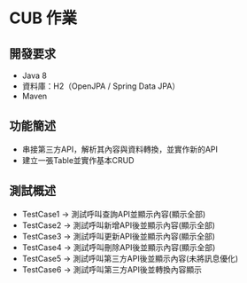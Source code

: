 # CUB 作業

## 開發要求
* Java 8
* 資料庫：H2（OpenJPA / Spring Data JPA）
* Maven

## 功能簡述
* 串接第三方API，解析其內容與資料轉換，並實作新的API
* 建立一張Table並實作基本CRUD

## 測試概述
* TestCase1 -> 測試呼叫查詢API並顯示內容(顯示全部)
* TestCase2 -> 測試呼叫新增API後並顯示內容(顯示全部)
* TestCase3 -> 測試呼叫更新API後並顯示內容(顯示全部)
* TestCase4 -> 測試呼叫刪除API後並顯示內容(顯示全部)
* TestCase5 -> 測試呼叫第三方API後並顯示內容(未將訊息優化)
* TestCase6 -> 測試呼叫第三方API後並轉換內容顯示